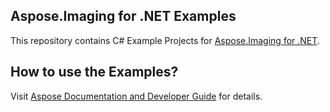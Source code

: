 ## Aspose.Imaging for .NET Examples

This repository contains C# Example Projects for [Aspose.Imaging for .NET](https://products.aspose.com/imaging/net).

## How to use the Examples?

Visit [Aspose Documentation and Developer Guide](https://docs.aspose.com/display/imagingnet/How+to+Run+the+Examples) for details. 

